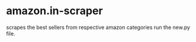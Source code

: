 # amazon.in-scraper
scrapes the best sellers from respective amazon categories
run the new.py file.
